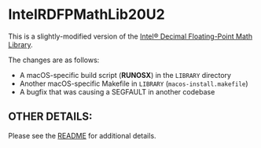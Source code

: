 # IntelRDFPMathLib20U2

This is a slightly-modified version of the [Intel® Decimal Floating-Point Math Library](https://www.intel.com/content/www/us/en/developer/articles/tool/intel-decimal-floating-point-math-library.html#download).

The changes are as follows:

- A macOS-specific build script (**RUNOSX**) in the `LIBRARY` directory
- Another macOS-specific Makefile in `LIBRARY` (`macos-install.makefile`)
- A bugfix that was causing a SEGFAULT in another codebase

## OTHER DETAILS:

Please see the [README](https://github.com/samkrishna/IntelRDFPMathLib20U2/blob/main/README) for additional details.